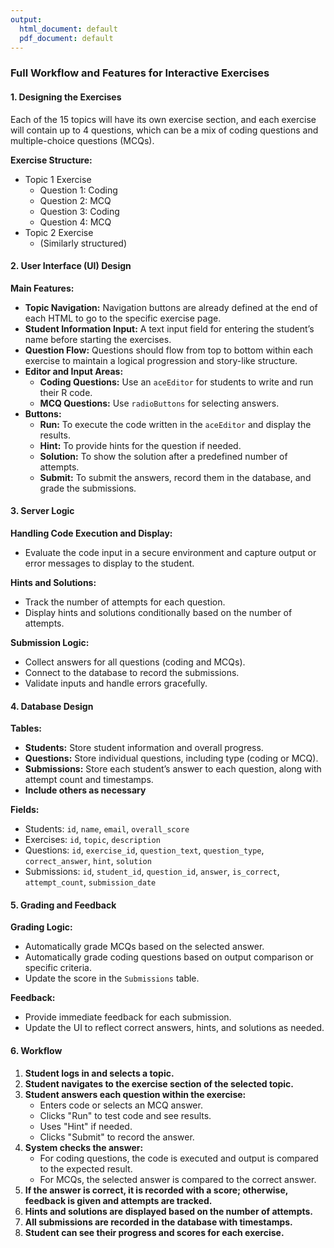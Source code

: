 ```yaml
---
output:
  html_document: default
  pdf_document: default
---
```

### Full Workflow and Features for Interactive Exercises

#### 1. Designing the Exercises
Each of the 15 topics will have its own exercise section, and each exercise will contain up to 4 questions, which can be a mix of coding questions and multiple-choice questions (MCQs).

**Exercise Structure:**
- Topic 1 Exercise
  - Question 1: Coding
  - Question 2: MCQ
  - Question 3: Coding
  - Question 4: MCQ
- Topic 2 Exercise
  - (Similarly structured)



#### 2. User Interface (UI) Design
**Main Features:**
- **Topic Navigation:** Navigation buttons are already defined at the end of each HTML to go to the specific exercise page.
- **Student Information Input:** A text input field for entering the student’s name before starting the exercises.
- **Question Flow:** Questions should flow from top to bottom within each exercise to maintain a logical progression and story-like structure.
- **Editor and Input Areas:**
  - **Coding Questions:** Use an `aceEditor` for students to write and run their R code.
  - **MCQ Questions:** Use `radioButtons` for selecting answers.
- **Buttons:** 
  - **Run:** To execute the code written in the `aceEditor` and display the results.
  - **Hint:** To provide hints for the question if needed.
  - **Solution:** To show the solution after a predefined number of attempts.
  - **Submit:** To submit the answers, record them in the database, and grade the submissions.

#### 3. Server Logic
**Handling Code Execution and Display:**
- Evaluate the code input in a secure environment and capture output or error messages to display to the student.

**Hints and Solutions:**
- Track the number of attempts for each question.
- Display hints and solutions conditionally based on the number of attempts.

**Submission Logic:**
- Collect answers for all questions (coding and MCQs).
- Connect to the database to record the submissions.
- Validate inputs and handle errors gracefully.

#### 4. Database Design
**Tables:**
- **Students:** Store student information and overall progress.
- **Questions:** Store individual questions, including type (coding or MCQ).
- **Submissions:** Store each student’s answer to each question, along with attempt count and timestamps.
- **Include others as necessary**

**Fields:**
- Students: `id`, `name`, `email`, `overall_score`
- Exercises: `id`, `topic`, `description`
- Questions: `id`, `exercise_id`, `question_text`, `question_type`, `correct_answer`, `hint`, `solution`
- Submissions: `id`, `student_id`, `question_id`, `answer`, `is_correct`, `attempt_count`, `submission_date`

#### 5. Grading and Feedback
**Grading Logic:**
- Automatically grade MCQs based on the selected answer.
- Automatically grade coding questions based on output comparison or specific criteria.
- Update the score in the `Submissions` table.

**Feedback:**
- Provide immediate feedback for each submission.
- Update the UI to reflect correct answers, hints, and solutions as needed.

#### 6. Workflow
1. **Student logs in and selects a topic.**
2. **Student navigates to the exercise section of the selected topic.**
3. **Student answers each question within the exercise:**
   - Enters code or selects an MCQ answer.
   - Clicks "Run" to test code and see results.
   - Uses "Hint" if needed.
   - Clicks "Submit" to record the answer.
4. **System checks the answer:**
   - For coding questions, the code is executed and output is compared to the expected result.
   - For MCQs, the selected answer is compared to the correct answer.
5. **If the answer is correct, it is recorded with a score; otherwise, feedback is given and attempts are tracked.**
6. **Hints and solutions are displayed based on the number of attempts.**
7. **All submissions are recorded in the database with timestamps.**
8. **Student can see their progress and scores for each exercise.**
